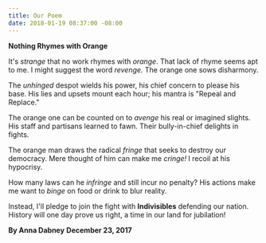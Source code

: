 ```yaml
---
title: Our Poem
date: 2018-01-19 08:37:00 -08:00
---
```


**Nothing Rhymes with Orange**

It's *strange* that no work rhymes with *orange*.
That lack of rhyme seems apt to me.
I might suggest the word *revenge.*
The orange one sows disharmony.

The *unhinged* despot wields his power,
his chief concern to please his base.
His lies and upsets mount each hour;
his mantra is "Repeal and Replace."

The orange one can be counted on
to *avenge* his real or imagined slights.
His staff and partisans learned to fawn.
Their bully-in-chief delights in fights.

The orange man draws the radical *fringe*
that seeks to destroy our democracy.
Mere thought of him can make me *cringe!*
I recoil at his hypocrisy.

How many laws can he *infringe*
and still incur no penalty?
His actions make me want to *binge*
on food or drink to blur reality.

Instead, I'll pledge to join the fight
with **Indivisibles** defending our nation.
History will one day prove us right,
a time in our land for jubilation!

**By Anna Dabney**   **December 23, 2017**

